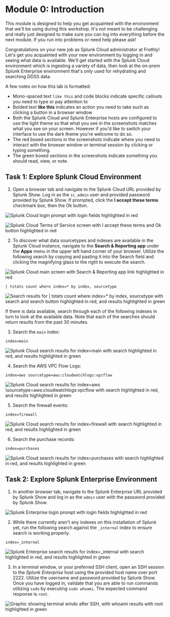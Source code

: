 # Module 0: Introduction 

This module is designed to help you get acquainted with the environment that we'll be using during this workshop.  It's not meant to be challenging and really just designed to make sure you can log into everything before the next module.  If you run into problems or need help please ask!

Congratulations on your new job as Splunk Cloud administrator at Frothly!  Let's get you acquainted with your new environment by logging in and seeing what data is available.  We'll get started with the Splunk Cloud environment which is ingesting a variety of data, then look at the on-prem Splunk Enterprise environment that's only used for rehydrating and searching DDSS data.

A few notes on how this lab is formatted:
- Mono-spaced text `like this` and code blocks indicate specific callouts you need to type or pay attention to
- Bolded text **like this** indicates an action you need to take such as clicking a button in a browser window
- Both the Splunk Cloud and Splunk Enterprise hosts are configured to use the light theme so that what you see in the screenshots matches what you see on your screen.  However if you'd like to switch your interface to use the dark theme you're welcome to do so.
- The red boxed sections in the screenshots indicate where you need to interact with the browser window or terminal session by clicking or typing something.
- The green boxed sections in the screenshots indicate something you should read, view, or note.

## Task 1: Explore Splunk Cloud Environment

1. Open a browser tab and navigate to the Splunk Cloud URL provided by Splunk Show.  Log in as the `sc_admin` user and provided password provided by Splunk Show.  If prompted, click the **I accept these terms** checkmark box, then the Ok button.

![Splunk Cloud login prompt with login fields highlighted in red](https://github.com/preeves-splunk/pla1750b/blob/main/module_0/0_1.png?raw=true)

![Splunk Cloud Terms of Service screen with I accept these terms and Ok button highlighted in red](https://github.com/preeves-splunk/pla1750b/blob/main/module_0/0_2.png?raw=true)

2. To discover what data sourcetypes and indexes are available in the Splunk Cloud instance, navigate to the **Search & Reporting app** under the **Apps** menu in the upper left hand corner of your browser.  Utilize the following search by copying and pasting it into the Search field and clicking the magnifying glass to the right to execute the search.

![Splunk Cloud main screen with Search & Reporting app link highlighted in red](https://github.com/preeves-splunk/pla1750b/blob/main/module_0/0_3.png?raw=true)

```
| tstats count where index=* by index, sourcetype
```

![Search results for | tstats count where index=* by index, sourcetype with search and search button highlighted in red, and results highlighted in green](https://github.com/preeves-splunk/pla1750b/blob/main/module_0/0_4.png?raw=true)

If there is data available, search through each of the following indexes in turn to look at the available data.  Note that each of the searches should return results from the past 30 minutes.

3. Search the `main` index:

```
index=main
```

![Splunk Cloud search results for index=main with search highlighted in red, and results highlighted in green](https://github.com/preeves-splunk/pla1750b/blob/main/module_0/0_5.png?raw=true)

4. Search the AWS VPC Flow Logs:

```
index=aws sourcetype=aws:cloudwatchlogs:vpcflow
```

![Splunk Cloud search results for index=aws \sourcetype=aws:cloudwatchlogs:vpcflow with search highlighted in red, and results highlighted in green](https://github.com/preeves-splunk/pla1750b/blob/main/module_0/0_6.png?raw=true)

5. Search the firewall events:

```
index=firewall
```

![Splunk Cloud search results for index=firewall with search highlighted in red, and results highlighted in green](https://github.com/preeves-splunk/pla1750b/blob/main/module_0/0_7.png?raw=true)

6. Search the purchase records:

```
index=purchases
```

![Splunk Cloud search results for index=purchases with search highlighted in red, and results highlighted in green](https://github.com/preeves-splunk/pla1750b/blob/main/module_0/0_8.png?raw=true)

## Task 2: Explore Splunk Enterprise Environment

1. In another browser tab, navigate to the Splunk Enterprise URL provided by Splunk Show and log in as the `admin` user with the password provided by Splunk Show.

![Splunk Enterprise login prompt with login fields highlighted in red](https://github.com/preeves-splunk/pla1750b/blob/v2/module_0/0_10.png?raw=true)

2. While there currently aren't any indexes on this installation of Splunk yet, run the following search against the `_internal` index to ensure search is working properly.



```
index=_internal
```

![Splunk Enterprise search results for index=_internal with search highlighted in red, and results highlighted in green](https://github.com/preeves-splunk/pla1750b/blob/v2/module_0/0_9.png?raw=true)

3. In a terminal window, or your preferred SSH client, open an SSH session to the *Splunk Enterprise* host using the provided host name over port 2222.  Utilize the username and password provided by Splunk Show.  Once you have logged in, validate that you are able to run commands utilizing `sudo` by executing `sudo whoami`.  The expected command response is `root`.

![Graphic showing terminal windo after SSH, with whoami results with root highlighted in green](https://github.com/preeves-splunk/pla1750b/blob/v2/module_0/0_12.png?raw=true)